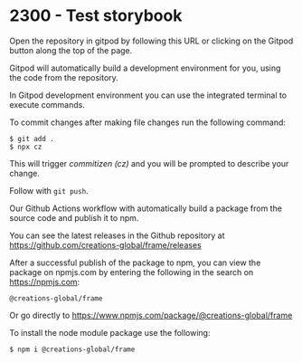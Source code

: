 # 2300 - Test storybook

Open the repository in gitpod by following this URL or clicking on the Gitpod button along the top of the page.

Gitpod will automatically build a development environment for you, using the code from the repository.

In Gitpod development environment you can use the integrated terminal to execute commands.

To commit changes after making file changes run the following command:

```
$ git add .
$ npx cz
```

This will trigger *commitizen (cz)* and you will be prompted to describe your change. 

Follow with ```git push```.

Our Github Actions workflow with automatically build a package from the source code and publish it to npm.

You can see the latest releases in the Github repository at https://github.com/creations-global/frame/releases

After a successful publish of the package to npm, you can view the package on npmjs.com by entering the following in the search on https://npmjs.com:

```
@creations-global/frame
```

Or go directly to https://www.npmjs.com/package/@creations-global/frame

To install the node module package use the following:

```
$ npm i @creations-global/frame
```
